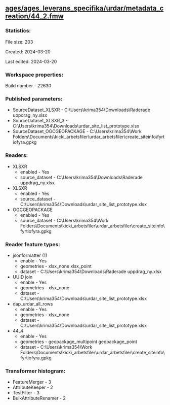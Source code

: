 ﻿## [ages/ages_leverans_specifika/urdar/metadata_creation/44_2.fmw](https://github.com/kicki58/kix_working_dir/blob/master/ages/ages_leverans_specifika/urdar/metadata_creation/44_2.fmw)

### Statistics:
File size: 203

Created: 2024-03-20

Last edited: 2024-03-20


### Workspace properties:
Build number    - 22630

### Published parameters:
*  SourceDataset_XLSXR    -   C:\Users\krima354\Downloads\Raderade uppdrag_ny.xlsx
*  SourceDataset_XLSXR_3    -   C:\Users\krima354\Downloads\urdar_site_list_prototype.xlsx
*  SourceDataset_OGCGEOPACKAGE    -   C:\Users\krima354\Work Folders\Documents\kicki_arbetsfiler\urdar_arbetsfiler\create_siteinfo\fyrtiofyra.gpkg

### Readers:
*  XLSXR
    * enabled    -  Yes
    * source_dataset    -   C:\Users\krima354\Downloads\Raderade uppdrag_ny.xlsx
*  XLSXR
    * enabled    -  Yes
    * source_dataset    -   C:\Users\krima354\Downloads\urdar_site_list_prototype.xlsx
*  OGCGEOPACKAGE
    * enabled    -  Yes
    * source_dataset    -   C:\Users\krima354\Work Folders\Documents\kicki_arbetsfiler\urdar_arbetsfiler\create_siteinfo\fyrtiofyra.gpkg

### Reader feature types:
*  jsonformatter (1)
    * enable - Yes
    * geometries - xlsx_none xlsx_point
    * dataset - C:\Users\krima354\Downloads\Raderade uppdrag_ny.xlsx
*  UUID join
    * enable - Yes
    * geometries - xlsx_none
    * dataset - C:\Users\krima354\Downloads\urdar_site_list_prototype.xlsx
*  dap_urdar_all_rows
    * enable - Yes
    * geometries - xlsx_none
    * dataset - C:\Users\krima354\Downloads\urdar_site_list_prototype.xlsx
*  44_4
    * enable - Yes
    * geometries - geopackage_multipoint geopackage_point
    * dataset - C:\Users\krima354\Work Folders\Documents\kicki_arbetsfiler\urdar_arbetsfiler\create_siteinfo\fyrtiofyra.gpkg




### Transformer histogram:
*  FeatureMerger    -   3
*  AttributeKeeper    -   2
*  TestFilter    -   3
*  BulkAttributeRenamer    -   2

